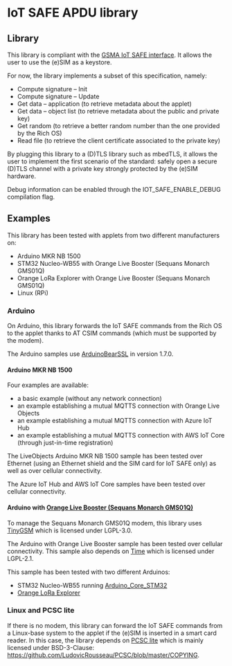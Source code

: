 # IoT SAFE APDU library

## Library

This library is compliant with the
[GSMA IoT SAFE interface](https://www.gsma.com/iot/wp-content/uploads/2019/12/IoT.05-v1-IoT-Security-Applet-Interface-Description.pdf).
It allows the user to use the (e)SIM as a keystore.

For now, the library implements a subset of this specification, namely:
 * Compute signature – Init
 * Compute signature – Update
 * Get data – application (to retrieve metadata about the applet)
 * Get data – object list (to retrieve metadata about the public and private
   key)
 * Get random (to retrieve a better random number than the one provided by the
   Rich OS)
 * Read file (to retrieve the client certificate associated to the private key)

By plugging this library to a (D)TLS library such as mbedTLS, it allows the user
to implement the first scenario of the standard: safely open a secure (D)TLS
channel with a private key strongly protected by the (e)SIM hardware.

Debug information can be enabled through the IOT_SAFE_ENABLE_DEBUG compilation
flag.

## Examples

This library has been tested with applets from two different manufacturers on:
 * Arduino MKR NB 1500
 * STM32 Nucleo-WB55 with Orange Live Booster (Sequans Monarch GMS01Q)
 * Orange LoRa Explorer with Orange Live Booster (Sequans Monarch GMS01Q)
 * Linux (RPi)

### Arduino

On Arduino, this library forwards the IoT SAFE commands from the Rich OS to the
applet thanks to AT CSIM commands (which must be supported by the modem).

The Arduino samples use
[ArduinoBearSSL](https://github.com/arduino-libraries/ArduinoBearSSL) in version
1.7.0.

#### Arduino MKR NB 1500

Four examples are available:
 * a basic example (without any network connection)
 * an example establishing a mutual MQTTS connection with Orange Live Objects
 * an example establishing a mutual MQTTS connection with Azure IoT Hub
 * an example establishing a mutual MQTTS connection with AWS IoT Core
   (through just-in-time registration)

The LiveObjects Arduino MKR NB 1500 sample has been tested over Ethernet (using
an Ethernet shield and the SIM card for IoT SAFE only) as well as over
cellular connectivity.

The Azure IoT Hub and AWS IoT Core samples have been tested over cellular
connectivity.

#### Arduino with [Orange Live Booster (Sequans Monarch GMS01Q)](https://blog.liveobjects.orange-business.com/gms01q-stmod)

To manage the Sequans Monarch GMS01Q modem, this library uses
[TinyGSM](https://github.com/vshymanskyy/TinyGSM) which is licensed under
LGPL-3.0.

The Arduino with Orange Live Booster sample has been tested over cellular
connectivity. This sample also depends on
[Time](https://github.com/PaulStoffregen/Time) which is licensed under
LGPL-2.1.

This sample has been tested with two different Arduinos:
 * STM32 Nucleo-WB55 running
[Arduino_Core_STM32](https://github.com/stm32duino/Arduino_Core_STM32)
 * [Orange LoRa Explorer](https://market.datavenue.orange-business.com/sodaq-orange-lorar-explorer-8719324913065-868-mhz.html)

### Linux and PCSC lite

If there is no modem, this library can forward the IoT SAFE commands from a
Linux-base system to the applet if the (e)SIM is inserted in a smart card
reader. In this case, the library depends on
[PCSC lite](https://pcsclite.apdu.fr/) which is mainly licensed under
BSD-3-Clause: https://github.com/LudovicRousseau/PCSC/blob/master/COPYING.
